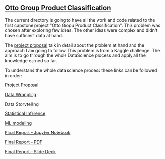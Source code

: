 ## [Otto Group Product Classification](https://www.kaggle.com/c/otto-group-product-classification-challenge)

The current directory is going to have all the work and code related to the first capstone project "Otto Gropu Product Classification". This problem was chosen after exploring few ideas. The other ideas were complex and didn't have sufficient data at hand.

The [project proposal](https://github.com/NehaJain18/DataScience/blob/master/First_Capstone/ProjectProposal.md) talk in detail about the problem at hand and the approach I am going to follow. This problem is from a Kaggle challenge. The aim is to go through the whole DataScience process and apply all the knowledge earned so far.

To understand the whole data science process these links can be followed in order:

[Project Proposal](https://github.com/NehaJain18/DataScience/blob/master/First_Capstone/ProjectProposal.md)

[Data Wrangling](https://github.com/NehaJain18/DataScience/blob/master/First_Capstone/data-wrangling/DataWrangling.ipynb)

[Data Storytelling](https://github.com/NehaJain18/DataScience/blob/master/First_Capstone/data-storytelling/DataStoryTelling.ipynb)

[Statistical Inference](https://github.com/NehaJain18/DataScience/blob/master/First_Capstone/statistical-inference/StatisticalInference.ipynb)

[ML modeling](https://github.com/NehaJain18/DataScience/blob/master/First_Capstone/ml-modeling/modeling_main.ipynb)

[Final Report - Jupyter Notebook](https://github.com/NehaJain18/DataScience/blob/master/First_Capstone/report/FinalReport.ipynb)

[Final Report - PDF](https://github.com/NehaJain18/DataScience/blob/master/First_Capstone/report/FinalReport.pdf)

[Final Report - Slide Deck](https://github.com/NehaJain18/DataScience/blob/master/First_Capstone/report/First_Capstone.key)


